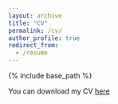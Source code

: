 ```yaml
---
layout: archive
title: "CV"
permalink: /cv/
author_profile: true
redirect_from:
  - /resume
---
```


{% include base_path %}

You can download my CV <a href="https://jzhangg.github.io/files/CV_Jiayue_Zhang.pdf" target="_blank">here</a>


